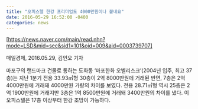 ```yaml
---
title: "오피스텔 한강 프리미엄도 4000만원이나 붙네요"
date: 2016-05-29 16:52:00 -0400
categories: news
---
```

[https://news.naver.com/main/read.nhn?mode=LSD&mid=sec&sid1=101&oid=009&aid=0003739707]

매일경제, 2016.05.29, 김인오 기자

마포구의 랜드마크 건물로 통하는 도화동 ‘마포한화 오벨리스크’(2004년 입주, 최고 37층)는 지난 1분기 전용 33.93㎡형 30층이 2억 8000만원에 거래된 반면, 7층은 2억 4000만원에 거래돼 4000만원 가량의 차이를 보였다. 전용 28.71㎡형 역시 25층은 2억 1900만원에 거래지만 3층은 1억 8500만원에 거래돼 3400만원의 차이를 냈다. 이 오피스텔은 17층 이상부터 한강 조망이 가능하다.

[https://news.naver.com/main/read.nhn?mode=LSD&mid=sec&sid1=101&oid=009&aid=0003739707]: https://news.naver.com/main/read.nhn?mode=LSD&mid=sec&sid1=101&oid=009&aid=0003739707
